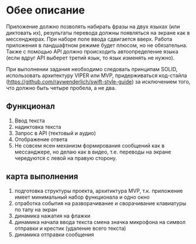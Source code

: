 #  Обее описание
Приложение должно позволять набирать фразы на двух языках (или диктовать их), результаты перевода должны появляться на экране как в мессенджерах. При наборе поле ввода сдвигается вверх. Работа приложения в ландшафтном режиме будет плюсом, но не обязательна. Также с помощью API должно происходить автоопределение языка (если вдруг API выберет третий язык, то язык изменять не нужно). 

При выполнении задания необходимо следовать принципам SOLID, использовать архитектуру VIPER или MVP, придерживаться код-стайла (https://github.com/raywenderlich/swift-style-guide) за исключением того, что должно быть четыре пробела, а не два. 
## Функционал
1. Ввод текста
2. надиктовка текста
3. Запрос в API (тектовый и аудио)
4. Отображение ответа
5. Не совсем ясен механизм формирования сообщений как в мессанджере, но делаю как в видео, т.е. переводы на экране чередуются с левой на правую сторону.

## карта выполнения
1. подготовка структуры проекта, архитиктура MVP, т.к. приложение имеет минимальный набор функционала и одно окно
2. отработка события на разворачивание и сворачивание клавиатуры по тапу на экран
3. динамика нажатия на флажки
4. динамика начала ввода текста смена значка микрофона на символ отправки и крестик (удаление всего текста)
5. динамика отправки сообщения


